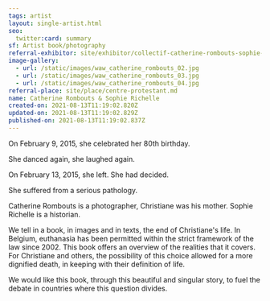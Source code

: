 ```yaml
---
tags: artist
layout: single-artist.html
seo:
  twitter:card: summary
sf: Artist book/photography
referral-exhibitor: site/exhibitor/collectif-catherine-rombouts-sophie-richelle.md
image-gallery:
  - url: /static/images/waw_catherine_rombouts_02.jpg
  - url: /static/images/waw_catherine_rombouts_03.jpg
  - url: /static/images/waw_catherine_rombouts_04.jpg
referral-place: site/place/centre-protestant.md
name: Catherine Rombouts & Sophie Richelle
created-on: 2021-08-13T11:19:02.820Z
updated-on: 2021-08-13T11:19:02.829Z
published-on: 2021-08-13T11:19:02.837Z
---
```

<!--StartFragment-->

On February 9, 2015, she celebrated her 80th birthday.

She danced again, she laughed again.

On February 13, 2015, she left. She had decided.

She suffered from a serious pathology.

Catherine Rombouts is a photographer, Christiane was his mother. Sophie Richelle is a historian.

We tell in a book, in images and in texts, the end of Christiane's life. In Belgium, euthanasia has been permitted within the strict framework of the law since 2002. This book offers an overview of the realities that it covers. For Christiane and others, the possibility of this choice allowed for a more dignified death, in keeping with their definition of life.

We would like this book, through this beautiful and singular story, to fuel the debate in countries where this question divides.



<!--EndFragment-->